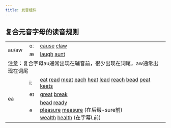 ```yaml
---
title: 发音组件
---
```


## 复合元音字母的读音规则

<table class="bg-none">
  <tr>
    <td rowspan="2">au/aw</td>
    <td>ɑː</td>
    <td><a href="#voice">cause</a> <a href="#voice">claw</a></td>
  </tr>
  <tr>
    <td>æ</td>
    <td>
      <a href="#voice">laugh</a>
      <a href="#voice">aunt</a>
    </td>
  </tr>
  <tr>
    <td colspan="3">
      注意：复合字母au通常出现在辅音前，很少出现在词尾，aw通常出现在词尾
    </td>
  </tr>
  <tr>
    <td rowspan="3">ea</td>
    <td>iː</td>
    <td>
      <a href="#voice">eat</a>
      <a href="#voice">read</a>
      <a href="#voice">meat</a>
      <a href="#voice">each</a>
      <a href="#voice">heat</a>
      <a href="#voice">lead</a>
      <a href="#voice">reach</a>
      <a href="#voice">bead</a>
      <a href="#voice">peat</a>
      <a href="#voice">keats</a>
    </td>
  </tr>
  <tr>
    <td>eɪ</td>
    <td>
      <a href="#voice">great</a>
      <a href="#voice">break</a>
    </td>
  </tr>
  <tr>
    <td>e</td>
    <td>
      <a href="#voice">head</a>
      <a href="#voice">ready</a>
      <br />
      <a href="#voice">pleasure</a>
      <a href="#voice">measure</a> (在后缀-sure前)
      <br />
      <a href="#voice">wealth</a>
      <a href="#voice">health</a> (在字幕L前)
    </td>
  </tr>
</table>
